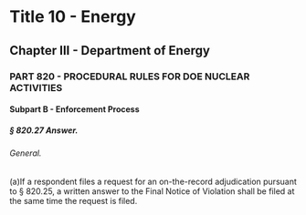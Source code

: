 
# Title 10 - Energy
## Chapter III - Department of Energy
### PART 820 - PROCEDURAL RULES FOR DOE NUCLEAR ACTIVITIES
#### Subpart B - Enforcement Process
##### § 820.27 Answer.
###### General.

(a)If a respondent files a request for an on-the-record adjudication pursuant to § 820.25, a written answer to the Final Notice of Violation shall be filed at the same time the request is filed.
